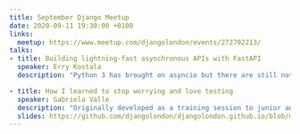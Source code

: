```yaml
---
title: September Django Meetup
date: 2020-09-11 19:30:00 +0100
links:
  meetup: https://www.meetup.com/djangolondon/events/272702213/
talks:
- title: Building lightning-fast asynchronous APIs with FastAPI
  speaker: Erry Kostala
  description: "Python 3 has brought on asyncio but there are still not many modules out there using it. One of the most ambitious and well-made python3 projects is FastAPI - A self-documenting, lightning-fast MVC framework that uses asyncio and python types to help developers build quickly and make APIs that keep performing as the project grows. I'm not a contributor to the project but I have used it in my previous job and loved it, and would love to spread the word as it's still not that well-known and it's growing!<br>About Erry: Senior software engineer, working for a company to save the NHS £1 billion!"

- title: How I learned to stop worrying and love testing
  speaker: Gabriela Valle
  description: "Originally developed as a training session to junior and mid-level developers at Gabriela's company, this talk covers automated testing, TDD, the benefits of testing, the different types of tests, and common mistakes.<br>About Gabriela: A 24 yo London-based mad but enthusiastic brazilian programmer. Working in the IT industry for 3+ years with distributed systems and always hands-on with Python/Django. She's currently working as a Senior Engineer at Spirable and finishing a CS degree with Birkbeck in the evenings."
  slides: https://github.com/djangolondon/djangolondon.github.io/blob/main/_meetups/Slides/2020-09-08/how-i-learned-to-stop-worrying-and-love-testing.pdf
---
```

